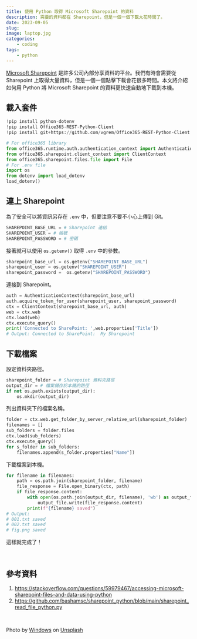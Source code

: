 ```yaml
---
title: 使用 Python 取得 Microsoft Sharepoint 的資料
description: 需要的資料都在 Sharepoint，但是一個一個下載太花時間了。
date: 2023-09-05
slug: 
image: laptop.jpg
categories:
    - coding
tags:
    - python
---
```


[Microsoft Sharepoint](https://support.microsoft.com/zh-tw/office/%E4%BB%80%E9%BA%BC%E6%98%AF-sharepoint-97b915e6-651b-43b2-827d-fb25777f446f) 是許多公司內部分享資料的平台。我們有時會需要從 Sharepoint 上取得大量資料，但是一個一個點擊下載會花很多時間。本文將介紹如何用 Python 將 Microsoft Sharepoint 的資料更快速自動地下載到本機。

## 載入套件
```python
!pip install python-dotenv
!pip install Office365-REST-Python-Client
!pip install git+https://github.com/vgrem/Office365-REST-Python-Client.git
```

```python
# For office365 library
from office365.runtime.auth.authentication_context import AuthenticationContext
from office365.sharepoint.client_context import ClientContext
from office365.sharepoint.files.file import File 
# For .env file
import os
from dotenv import load_dotenv
load_dotenv()
```

## 連上 Sharepoint
為了安全可以將資訊另存在 `.env` 中，但要注意不要不小心上傳到 Git。
```python
SHAREPOINT_BASE_URL = # Sharepoint 連結
SHAREPOINT_USER = # 帳號
SHAREPOINT_PASSWORD = # 密碼
```
接著就可以使用 `os.getenv()` 取得 `.env` 中的參數。
```python
sharepoint_base_url = os.getenv("SHAREPOINT_BASE_URL")
sharepoint_user = os.getenv("SHAREPOINT_USER")
sharepoint_password =  os.getenv("SHAREPOINT_PASSWORD")
```
連接到 Sharepoint。
```python
auth = AuthenticationContext(sharepoint_base_url)
auth.acquire_token_for_user(sharepoint_user, sharepoint_password)
ctx = ClientContext(sharepoint_base_url, auth)
web = ctx.web
ctx.load(web)
ctx.execute_query()
print('Connected to SharePoint: ',web.properties['Title'])
# Output: Connected to SharePoint:  My Sharepoint
```

## 下載檔案
設定資料夾路徑。
```python
sharepoint_folder = # Sharepoint 資料夾路徑
output_dir = # 檔案儲存於本機的路徑
if not os.path.exists(output_dir):
    os.mkdir(output_dir)
```
列出資料夾下的檔案名稱。
```python
folder = ctx.web.get_folder_by_server_relative_url(sharepoint_folder)
filenames = []
sub_folders = folder.files 
ctx.load(sub_folders)
ctx.execute_query()
for s_folder in sub_folders:
    filenames.append(s_folder.properties["Name"])
```
下載檔案到本機。
```python
for filename in filenames:
    path = os.path.join(sharepoint_folder, filename)
    file_response = File.open_binary(ctx, path)
    if file_response.content:
        with open(os.path.join(output_dir, filename), 'wb') as output_file:  
            output_file.write(file_response.content)
        print(f"{filename} saved")
# Output: 
# 001.txt saved
# 002.txt saved
# fig.png saved
```

這樣就完成了！

&nbsp;

## 參考資料

1. https://stackoverflow.com/questions/59979467/accessing-microsoft-sharepoint-files-and-data-using-python  
1. https://github.com/bashamsc/sharepoint_python/blob/main/sharepoint_read_file_python.py

&nbsp;

Photo by <a href="https://unsplash.com/@windows?utm_source=unsplash&utm_medium=referral&utm_content=creditCopyText">Windows</a> on <a href="https://unsplash.com/photos/C6T6vr1sQI0?utm_source=unsplash&utm_medium=referral&utm_content=creditCopyText">Unsplash</a>